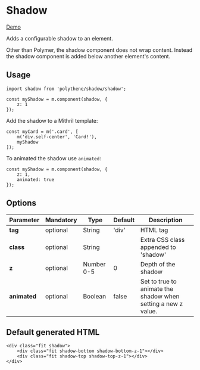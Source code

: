 # Shadow

<a class="btn-demo" href="http://arthurclemens.github.io/Polythene-Examples/shadow.html">Demo</a>

Adds a configurable shadow to an element.

Other than Polymer, the shadow component does not wrap content. Instead the shadow component is added below another element's content.


## Usage

	import shadow from 'polythene/shadow/shadow';

	const myShadow = m.component(shadow, {
		z: 1
	});

Add the shadow to a Mithril template:

	const myCard = m('.card', [
        m('div.self-center', 'Card!'),
        myShadow
    ]);


To animated the shadow use `animated`:

	const myShadow = m.component(shadow, {
		z: 1,
		animated: true
	});


## Options

| **Parameter** |  **Mandatory** | **Type** | **Default** | **Description** |
| ------------- | -------------- | -------- | ----------- | --------------- |
| **tag** | optional | String | 'div' | HTML tag |
| **class** | optional | String |  | Extra CSS class appended to 'shadow' |
| **z** | optional | Number 0-5 | 0 | Depth of the shadow |
| **animated** | optional | Boolean | false | Set to true to animate the shadow when setting a new z value. |


## Default generated HTML

	<div class="fit shadow">
	    <div class="fit shadow-bottom shadow-bottom-z-1"></div>
	    <div class="fit shadow-top shadow-top-z-1"></div>
	</div>


